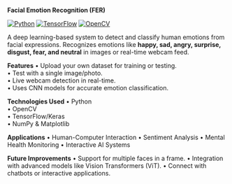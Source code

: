 
**Facial Emotion Recognition (FER)** 

[![Python](https://img.shields.io/badge/Python-3.10-blue)](https://www.python.org/) 
[![TensorFlow](https://img.shields.io/badge/TensorFlow-2.x-orange)](https://www.tensorflow.org/) 
[![OpenCV](https://img.shields.io/badge/OpenCV-4.x-green)](https://opencv.org/)

A deep learning-based system to detect and classify human emotions from facial expressions. Recognizes emotions like **happy, sad, angry, surprise, disgust, fear, and neutral** in images or real-time webcam feed.  

**Features**
•	Upload your own dataset for training or testing.  
•	Test with a single image/photo.  
•	Live webcam detection in real-time.  
•	Uses CNN models for accurate emotion classification.  

**Technologies Used**
•	Python  
•	OpenCV  
•	TensorFlow/Keras  
•	NumPy & Matplotlib  

**Applications**
•	Human-Computer Interaction
•	Sentiment Analysis
•	Mental Health Monitoring
•	Interactive AI Systems

**Future Improvements**
•	Support for multiple faces in a frame.
•	Integration with advanced models like Vision Transformers (ViT).
•	Connect with chatbots or interactive applications.

